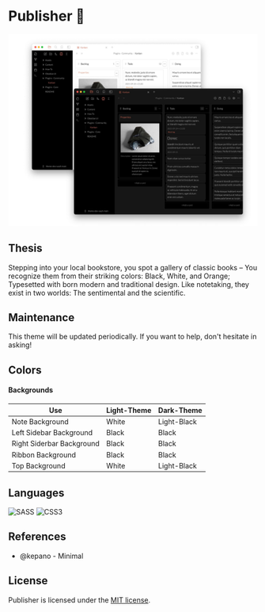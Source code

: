 # Publisher 🐧

![photo](src/photo.jpg)

## Thesis
Stepping into your local bookstore, you spot a gallery of classic books – You recognize them from their striking colors: Black, White, and Orange; Typesetted with born modern and traditional design. Like notetaking, they exist in two worlds: The sentimental and the scientific.    

## Maintenance

This theme will be updated periodically. If you want to help, don't hesitate in asking!  

## Colors

#### Backgrounds

|Use|Light-Theme|Dark-Theme|
|---|---|---|
|Note Background|White|Light-Black|
|Left Sidebar Background|Black|Black|
|Right Siderbar Background|Black|Black|
|Ribbon Background|Black|Black|
|Top Background|White|Light-Black|


## Languages
![SASS](https://img.shields.io/badge/SASS-hotpink.svg?style=for-the-badge&logo=SASS&logoColor=white)
![CSS3](https://img.shields.io/badge/css3-%231572B6.svg?style=for-the-badge&logo=css3&logoColor=white)

## References

* @kepano - Minimal

## License

Publisher is licensed under the [MIT license](https://github.com/aidanastridge/Publisher/blob/master/LICENSE).

